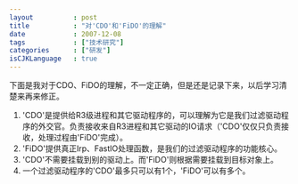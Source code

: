 ```yaml
---
layout          : post
title           : "对'CDO'和'FiDO'的理解"
date            : 2007-12-08
tags            : ["技术研究"]
categories      : ["研发"]
isCJKLanguage   : true
---
```


下面是我对于CDO、FiDO的理解，不一定正确，但是还是记录下来，以后学习清楚来再来修正。

1. 'CDO'是提供给R3级进程和其它驱动程序的，可以理解为它是我们过滤驱动程序的外交官。负责接收来自R3进程和其它驱动的IO请求（'CDO'仅仅只负责接收，处理过程由'FiDO'完成）。
2. 'FiDO'提供真正Irp、FastIO处理函数，是我们的过滤驱动程序的功能核心。
3. 'CDO'不需要挂载到别的驱动上。而'FiDO'则根据需要挂载到目标对象上。
4. 一个过滤驱动程序的'CDO'最多只可以有1个，'FiDO'可以有多个。
